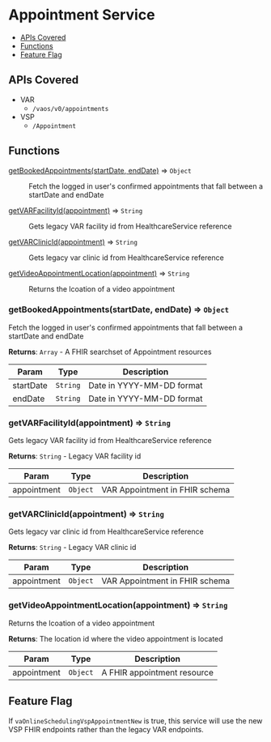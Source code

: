 # Appointment Service

* [APIs Covered](#apis-covered)
* [Functions](#functions)
* [Feature Flag](#feature-flag)

<a name="apis-covered"></a>
## APIs Covered

- VAR
  - `/vaos/v0/appointments`
- VSP
  - `/Appointment`

<a name="functions"></a>
## Functions

<dl>
<dt><a href="#getBookedAppointments">getBookedAppointments(startDate, endDate)</a> ⇒ <code>Object</code></dt>
<dd><p>Fetch the logged in user&#39;s confirmed appointments that fall between a startDate and endDate</p>
</dd>
<dt><a href="#getVARFacilityId">getVARFacilityId(appointment)</a> ⇒ <code>String</code></dt>
<dd><p>Gets legacy VAR facility id from HealthcareService reference</p>
</dd>
<dt><a href="#getVARClinicId">getVARClinicId(appointment)</a> ⇒ <code>String</code></dt>
<dd><p>Gets legacy var clinic id from HealthcareService reference</p>
</dd>
<dt><a href="#getVideoAppointmentLocation">getVideoAppointmentLocation(appointment)</a> ⇒ <code>String</code></dt></dt>
<dd><p>Returns the lcoation of a video appointment</p>
</dd>
</dl>
<a name="getBookedAppointments"></a>

### getBookedAppointments(startDate, endDate) ⇒ <code>Object</code>
Fetch the logged in user's confirmed appointments that fall between a startDate and endDate


**Returns**: <code>Array</code> - A FHIR searchset of Appointment resources  

| Param     | Type                | Description               |
| --------- | ------------------- | ------------------------- |
| startDate | <code>String</code> | Date in YYYY-MM-DD format |
| endDate   | <code>String</code> | Date in YYYY-MM-DD format |

<a name="getVARFacilityId"></a>

### getVARFacilityId(appointment) ⇒ <code>String</code>
Gets legacy VAR facility id from HealthcareService reference


**Returns**: <code>String</code> - Legacy VAR facility id  

| Param       | Type                | Description                    |
| ----------- | ------------------- | ------------------------------ |
| appointment | <code>Object</code> | VAR Appointment in FHIR schema |

<a name="getVARClinicId"></a>

### getVARClinicId(appointment) ⇒ <code>String</code>
Gets legacy var clinic id from HealthcareService reference


**Returns**: <code>String</code> - Legacy VAR clinic id  

| Param       | Type                | Description                    |
| ----------- | ------------------- | ------------------------------ |
| appointment | <code>Object</code> | VAR Appointment in FHIR schema |

<a name="getVideoAppointmentLocation"></a>

### getVideoAppointmentLocation(appointment) ⇒ <code>String</code>
Returns the lcoation of a video appointment


**Returns**: The location id where the video appointment is located  

| Param       | Type                | Description                 |
| ----------- | ------------------- | --------------------------- |
| appointment | <code>Object</code> | A FHIR appointment resource |

<a name="feature-flag"></a>
## Feature Flag
If `vaOnlineSchedulingVspAppointmentNew` is true, this service will use the new VSP FHIR endpoints rather than the legacy VAR endpoints.
